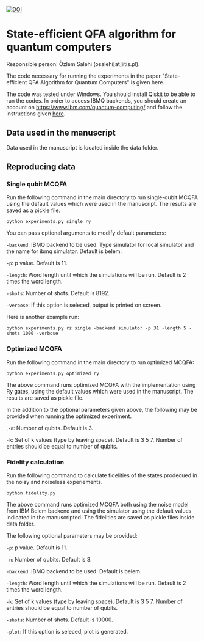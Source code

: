 [![DOI](https://zenodo.org/badge/382348959.svg)](https://zenodo.org/badge/latestdoi/382348959)

# State-efficient QFA algorithm for quantum computers

Responsible person: Özlem Salehi (osalehi[at]iitis.pl).

The code necessary for running the experiments in the paper "State-efficient QFA Algorithm for Quantum Computers" is given here.

The code was tested under Windows. You should install Qiskit to be able to run the codes. In order to access IBMQ backends, you should create an account on https://www.ibm.com/quantum-computing/ and follow the instructions given [here](https://quantum-computing.ibm.com/lab/docs/iql/manage/account/ibmq). 

## Data used in the manuscript

Data used in the manuscript is located inside the data folder. 

## Reproducing data

### Single qubit MCQFA

Run the following command in the main directory to run single-qubit MCQFA using the default values which were used in the manuscript. The results are saved as a pickle file.


```
python experiments.py single ry
```

You can pass optional arguments to modify default parameters:

```-backend```: IBMQ backend to be used. Type simulator for local simulator and the name for ibmq simulator. Default is belem.
                        
```-p```: p value. Default is 11.

```-length```: Word length until which the simulations will be run. Default is 2 times the word length.

```-shots```: Number of shots. Default is 8192.

```-verbose```: If this option is seleced, output is printed on screen.

Here is another example run:

```
python experiments.py rz single -backend simulator -p 31 -length 5 -shots 1000 -verbose 
```

### Optimized MCQFA

Run the following command in the main directory to run optimized MCQFA:

```
python experiments.py optimized ry
```

The above command runs optimized MCQFA with the implementation using Ry gates, using the default values which were used in the manuscript. The results are saved as pickle file.

In the addition to the optional parameters given above, the following may be provided when running the optimized experiment.

,```-n```: Number of qubits. Default is 3.

```-k```: Set of k values (type by leaving space). Default is 3 5 7. Number of entries should be equal to number of qubits.

### Fidelity calculation

Run the following command to calculate fidelities of the states prodecued in the noisy and noiseless experiements.

```
python fidelity.py
```

The above command runs optimized MCQFA both using the noise model from IBM Belem backend and using the simulator using the default values indicated in the manuscripted. The fidelities are saved as pickle files inside data folder.

The following optional parameters may be provided:

```-p```: p value. Default is 11.

```-n```: Number of qubits. Default is 3.

```-backend```: IBMQ backend to be used. Default is belem.

```-length```: Word length until which the simulations will be run. Default is 2 times the word length.

```-k```: Set of k values (type by leaving space). Default is 3 5 7. Number of entries should be equal to number of qubits.

```-shots```: Number of shots. Default is 10000.

```-plot```: If this option is seleced, plot is generated.

